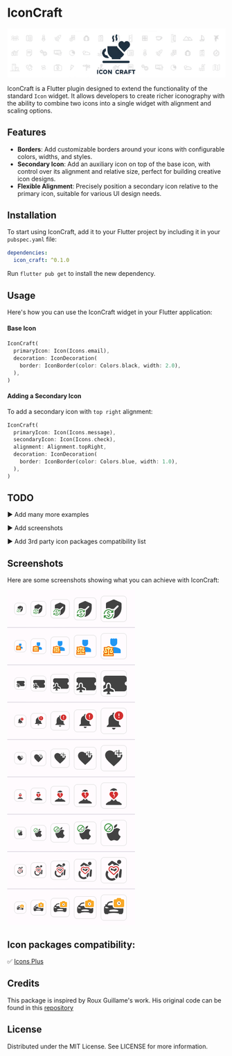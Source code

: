 # IconCraft

![](example/assets/banner.png)

IconCraft is a Flutter plugin designed to extend the functionality of the standard `Icon` widget. It allows developers to create richer iconography with the ability to combine two icons into a single widget with alignment and scaling options.

## Features

- **Borders**: Add customizable borders around your icons with configurable colors, widths, and styles.
- **Secondary Icon**: Add an auxiliary icon on top of the base icon, with control over its alignment and relative size, perfect for building creative icon designs.
- **Flexible Alignment**: Precisely position a secondary icon relative to the primary icon, suitable for various UI design needs.

## Installation

To start using IconCraft, add it to your Flutter project by including it in your `pubspec.yaml` file:

```yaml
dependencies:
  icon_craft: ^0.1.0
```

Run `flutter pub get` to install the new dependency.

## Usage
Here's how you can use the IconCraft widget in your Flutter application:

#### Base Icon

```dart
IconCraft(
  primaryIcon: Icon(Icons.email),
  decoration: IconDecoration(
    border: IconBorder(color: Colors.black, width: 2.0),
  ),
)
```

#### Adding a Secondary Icon

To add a secondary icon with `top right` alignment:

```dart
IconCraft(
  primaryIcon: Icon(Icons.message),
  secondaryIcon: Icon(Icons.check),
  alignment: Alignment.topRight,
  decoration: IconDecoration(
    border: IconBorder(color: Colors.blue, width: 1.0),
  ),
)
```

## TODO

▶️ Add many more examples

▶️ Add screenshots

▶️ Add 3rd party icon packages compatibility list

## Screenshots
Here are some screenshots showing what you can achieve with IconCraft:

![](example/assets/example01.png)

## Icon packages compatibility:

✅ [Icons Plus](https://pub.dev/packages/icons_plus)

## Credits

This package is inspired by Roux Guillame's work. His original code can be found in this [repository](https://pub.dev/packages/icon_decoration)

## License

Distributed under the MIT License. See LICENSE for more information.